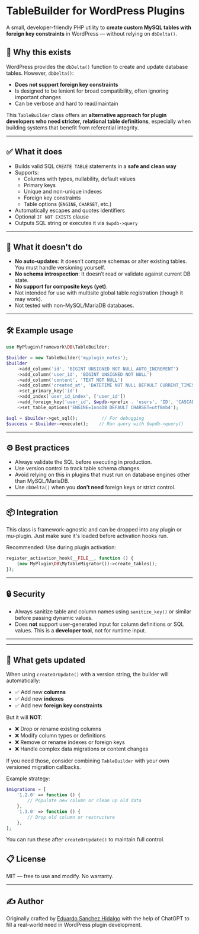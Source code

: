 # TableBuilder for WordPress Plugins

A small, developer-friendly PHP utility to **create custom MySQL tables with foreign key constraints** in WordPress — without relying on `dbDelta()`.

## 🧠 Why this exists

WordPress provides the `dbDelta()` function to create and update database tables. However, `dbDelta()`:

- **Does not support foreign key constraints**
- Is designed to be lenient for broad compatibility, often ignoring important changes
- Can be verbose and hard to read/maintain

This `TableBuilder` class offers an **alternative approach for plugin developers who need stricter, relational table definitions**, especially when building systems that benefit from referential integrity.

---

## ✅ What it does

- Builds valid SQL `CREATE TABLE` statements in a **safe and clean way**
- Supports:
  - Columns with types, nullability, default values
  - Primary keys
  - Unique and non-unique indexes
  - Foreign key constraints
  - Table options (`ENGINE`, `CHARSET`, etc.)
- Automatically escapes and quotes identifiers
- Optional `IF NOT EXISTS` clause
- Outputs SQL string or executes it via `$wpdb->query`

---

## 🚫 What it doesn't do

- **No auto-updates**: It doesn’t compare schemas or alter existing tables. You must handle versioning yourself.
- **No schema introspection**: It doesn’t read or validate against current DB state.
- **No support for composite keys (yet)**.
- Not intended for use with multisite global table registration (though it may work).
- Not tested with non-MySQL/MariaDB databases.

---

## 🛠 Example usage

```php
use MyPlugin\Framework\DB\TableBuilder;

$builder = new TableBuilder('myplugin_notes');
$builder
    ->add_column('id', 'BIGINT UNSIGNED NOT NULL AUTO_INCREMENT')
    ->add_column('user_id', 'BIGINT UNSIGNED NOT NULL')
    ->add_column('content', 'TEXT NOT NULL')
    ->add_column('created_at', 'DATETIME NOT NULL DEFAULT CURRENT_TIMESTAMP')
    ->set_primary_key('id')
    ->add_index('user_id_index', ['user_id'])
    ->add_foreign_key('user_id', $wpdb->prefix . 'users', 'ID', 'CASCADE', 'CASCADE')
    ->set_table_options('ENGINE=InnoDB DEFAULT CHARSET=utf8mb4');

$sql = $builder->get_sql();         // For debugging
$success = $builder->execute();    // Run query with $wpdb->query()
```

---

## ⚙️ Best practices

- Always validate the SQL before executing in production.
- Use version control to track table schema changes.
- Avoid relying on this in plugins that must run on database engines other than MySQL/MariaDB.
- Use `dbDelta()` when you **don’t need** foreign keys or strict control.

---

## 📦 Integration

This class is framework-agnostic and can be dropped into any plugin or mu-plugin. Just make sure it's loaded before activation hooks run.

Recommended: Use during plugin activation:

```php
register_activation_hook(__FILE__, function () {
    (new MyPlugin\DB\MyTableMigrator())->create_tables();
});
```

---

## 🔒 Security

- Always sanitize table and column names using `sanitize_key()` or similar before passing dynamic values.
- Does **not** support user-generated input for column definitions or SQL values. This is a **developer tool**, not for runtime input.

---


---

## 🔄 What gets updated

When using `createOrUpdate()` with a version string, the builder will automatically:

- ✅ Add new **columns**
- ✅ Add new **indexes**
- ✅ Add new **foreign key constraints**

But it will **NOT**:

- ❌ Drop or rename existing columns
- ❌ Modify column types or definitions
- ❌ Remove or rename indexes or foreign keys
- ❌ Handle complex data migrations or content changes

If you need those, consider combining `TableBuilder` with your own versioned migration callbacks.

Example strategy:

```php
$migrations = [
    '1.2.0' => function () {
        // Populate new column or clean up old data
    },
    '1.3.0' => function () {
        // Drop old column or restructure
    },
];
```

You can run these after `createOrUpdate()` to maintain full control.

## 📋 License

MIT — free to use and modify. No warranty.

---

## ✍️ Author

Originally crafted by [Eduardo Sanchez Hidalgo](https://eduardos-portfolio.netlify.app/) with the help of ChatGPT to fill a real-world need in WordPress plugin development.